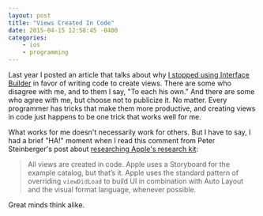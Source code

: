 ```yaml
---
layout: post
title: "Views Created In Code"
date: 2015-04-15 12:58:45 -0400
categories: 
    - ios
    - programming
---
```

Last year I posted an article that talks about why [I stopped using Interface Builder][1] in favor of writing code to create views. There are some who disagree with me, and to them I say, "To each his own." And there are some who agree with me, but choose not to publicize it. No matter. Every programmer has tricks that make them more productive, and creating views in code just happens to be one trick that works well for me. 

What works for me doesn't necessarily work for others. But I have to say, I had a brief "HA!" moment when I read this comment from Peter Steinberger's post about [researching Apple's research kit][2]:

> All views are created in code. Apple uses a Storyboard for the example catalog, but that’s it. Apple uses the standard pattern of overriding `viewDidLoad` to build UI in combination with Auto Layout and the visual format language, whenever possible.

Great minds think alike.

[1]: http://www.thecave.com/2014/05/04/i-stopped-using-nibs-thanks-to-auto-layout/
[2]: http://petersteinberger.com/blog/2015/researching-researchkit/
